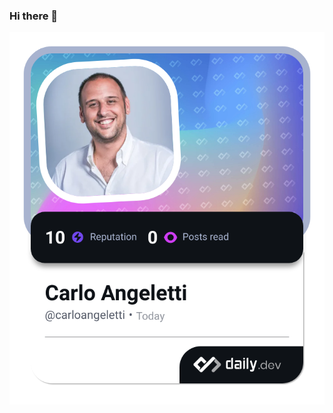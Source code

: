 ### Hi there 👋

<a href="https://app.daily.dev/carloangeletti"><img src="./devcard.png" width="652" alt="Carlo Angeletti's Dev Card"/></a>
<!--
**carloangelettihumans/carloangelettihumans** is a ✨ _special_ ✨ repository because its `README.md` (this file) appears on your GitHub profile.

Here are some ideas to get you started:

- 🔭 I’m currently working on ...
- 🌱 I’m currently learning ...
- 👯 I’m looking to collaborate on ...
- 🤔 I’m looking for help with ...
- 💬 Ask me about ...
- 📫 How to reach me: ...
- 😄 Pronouns: ...
- ⚡ Fun fact: ...
-->
